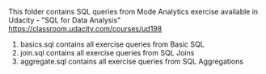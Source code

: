 This folder contains SQL queries from Mode Analytics exercise available in Udacity - "SQL for Data Analysis"
https://classroom.udacity.com/courses/ud198

1. basics.sql contains all exercise queries from Basic SQL
2. join.sql contains all exercise queries from SQL Joins
3. aggregate.sql contains all exercise queries from SQL Aggregations

